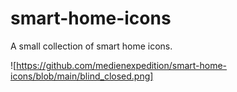 # smart-home-icons

A small collection of smart home icons.

![https://github.com/medienexpedition/smart-home-icons/blob/main/blind_closed.png]
